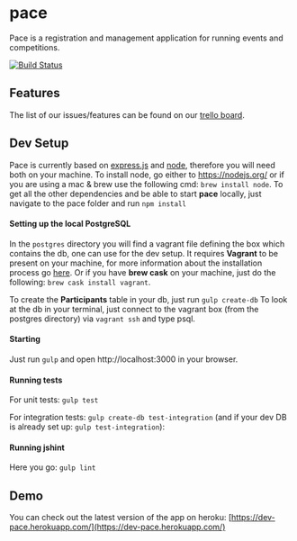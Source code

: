 # pace
Pace is a registration and management application for running events and competitions.

[![Build Status](https://snap-ci.com/lplotni/pace/branch/master/build_image)](https://snap-ci.com/lplotni/pace/branch/master)

## Features
The list of our issues/features can be found on our [trello board](https://trello.com/b/1gaDEa3O/pace-board).

## Dev Setup
Pace is currently based on [express.js](http://expressjs.com/) and [node](https://nodejs.org), therefore you will need both on
your machine. To install node, go either to https://nodejs.org/ or if you are using a mac & brew use the following cmd: `brew install node`. To get all the other dependencies and be able to start **pace** locally, just navigate to the pace folder and run `npm install`

#### Setting up the local PostgreSQL
In the `postgres` directory you will find a vagrant file defining the box which
contains the db, one can use for the dev setup. It requires **Vagrant** to be
present on your machine, for more information about the installation process go [here](https://www.vagrantup.com/). Or if you have **brew cask** on your machine, just do the following: `brew cask install vagrant`.

To create the **Participants** table in your db, just run `gulp create-db`
To look at the db in your terminal, just connect to the vagrant box (from the postgres directory) via `vagrant ssh` and type psql.

#### Starting
Just run `gulp` and open http://localhost:3000 in your browser.

#### Running tests
For unit tests: `gulp test`

For integration tests: `gulp create-db test-integration` (and if your dev DB is already set up: `gulp test-integration`):

#### Running jshint
Here you go: `gulp lint`

## Demo
You can check out the latest version of the app on heroku: [https://dev-pace.herokuapp.com/](https://dev-pace.herokuapp.com/)
